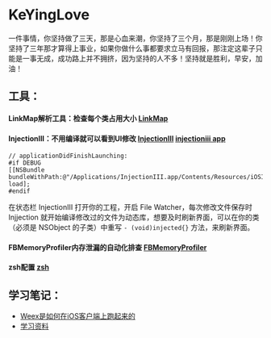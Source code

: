 # KeYingLove
一件事情，你坚持做了三天，那是心血来潮，你坚持了三个月，那是刚刚上场！你坚持了三年那才算得上事业，如果你做什么事都要求立马有回报，那注定这辈子只能是一事无成，成功路上并不拥挤，因为坚持的人不多！坚持就是胜利，早安，加油！




## 工具：
#### LinkMap解析工具：检查每个类占用大小 [LinkMap](https://github.com/huanxsd/LinkMap) 
#### InjectionIII：不用编译就可以看到UI修改 [InjectionIII](https://github.com/johnno1962/InjectionIII) [injectioniii app](https://itunes.apple.com/us/app/injectioniii/id1380446739?mt=12)
```objc
// applicationDidFinishLaunching:
#if DEBUG
[[NSBundle bundleWithPath:@"/Applications/InjectionIII.app/Contents/Resources/iOSInjection.bundle"] load];
#endif
```
在状态栏 InjectionIII 打开你的工程，开启 File Watcher，每次修改文件保存时 Injjection 就开始编译修改过的文件为动态库，想要及时刷新界面，可以在你的类（必须是 NSObject 的子类）中重写 `- (void)injected{}` 方法，来刷新界面。
#### FBMemoryProfiler内存泄漏的自动化排查 [FBMemoryProfiler](https://github.com/facebook/FBMemoryProfiler)
#### zsh配置 [zsh](http://wiki.yxjxx.com/Tool/zsh.html)

## 学习笔记：
- [Weex是如何在iOS客户端上跑起来的](https://www.jianshu.com/p/41cde2c62b81)
- [学习资料](https://github.com/ming1016/study/wiki)

